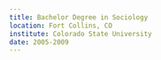 ```yaml
---
title: Bachelor Degree in Sociology
location: Fort Collins, CO
institute: Colorado State University
date: 2005-2009
---
```

